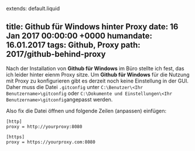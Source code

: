 extends: default.liquid

title: Github für Windows hinter Proxy
date:       16 Jan 2017 00:00:00 +0000
humandate:  16.01.2017
tags: Github, Proxy
path: 2017/github-behind-proxy
---
Nach der Installation von **Github für Windows** im Büro stellte ich fest, das ich leider hinter eienm Proxy sitze. Um **Github für Windows** für die Nutzung mit Proxy zu konfigurieren gibt es derzeit noch keine Einstellung in der GUI.
Daher muss die Datei `.gitconfig` unter `C:\Benutzer\<Ihr Benutzername>\gitconfig` oder `C:\Dokumente und Einstellungen\<Ihr Benutzername>\gitconfig`angepasst werden.

Also fix die Datei öffnen und folgende Zeilen (anpassen) einfügen:

```
[http]
proxy = http://yourproxy:8080

[https]
proxy = https://yourproxy.com:8080
```